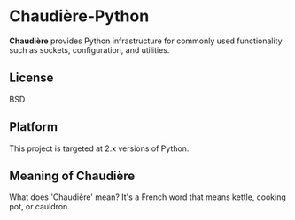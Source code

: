 Chaudière-Python
================

**Chaudière** provides Python infrastructure for commonly used functionality
such as sockets, configuration, and utilities.

License
-------
BSD

Platform
--------
This project is targeted at 2.x versions of Python.

Meaning of Chaudière
--------------------
What does 'Chaudière' mean?  It's a French word that means kettle,
cooking pot, or cauldron.

